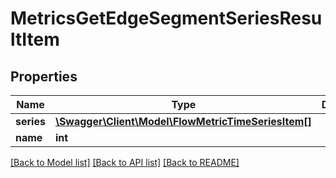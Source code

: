 # MetricsGetEdgeSegmentSeriesResultItem

## Properties
Name | Type | Description | Notes
------------ | ------------- | ------------- | -------------
**series** | [**\Swagger\Client\Model\FlowMetricTimeSeriesItem[]**](FlowMetricTimeSeriesItem.md) |  | 
**name** | **int** |  | 

[[Back to Model list]](../README.md#documentation-for-models) [[Back to API list]](../README.md#documentation-for-api-endpoints) [[Back to README]](../README.md)


